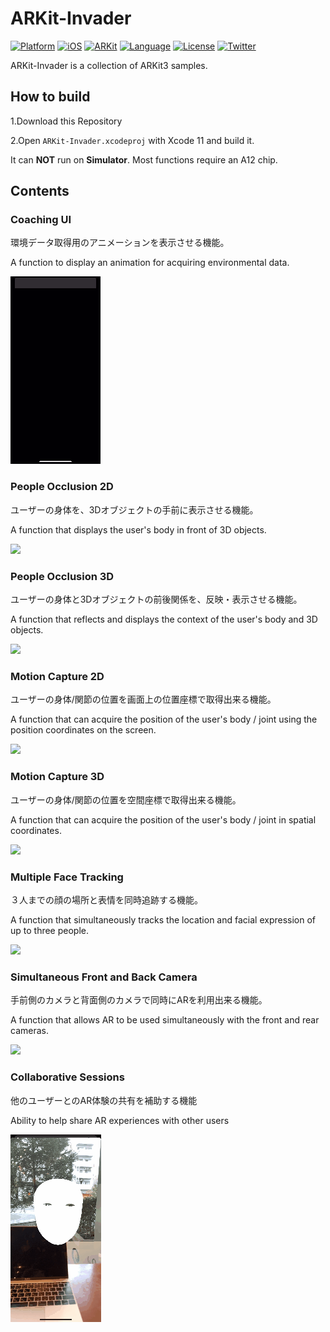 # ARKit-Invader

[![Platform](http://img.shields.io/badge/platform-iOS-blue.svg?style=flat
)](https://developer.apple.com/iphone/index.action)
[![iOS](http://img.shields.io/badge/iOS-13.0-blue.svg?style=flat
)](https://developer.apple.com/iphone/index.action)
[![ARKit](http://img.shields.io/badge/ARKit-3.0-blue.svg?style=flat
)](https://developer.apple.com/iphone/index.action)
[![Language](http://img.shields.io/badge/language-Swift-brightgreen.svg?style=flat
)](https://developer.apple.com/swift)
[![License](http://img.shields.io/badge/license-MIT-lightgrey.svg?style=flat
)](http://mit-license.org)
[![Twitter](https://img.shields.io/badge/twitter-@1901drama-yellow.svg?style=flat)](http://twitter.com/1901drama)

ARKit-Invader is a collection of ARKit3 samples.


## How to build

1.Download this Repository

2.Open `ARKit-Invader.xcodeproj` with Xcode 11 and build it.

It can **NOT** run on **Simulator**. Most functions require an A12 chip.


## Contents


### Coaching UI
環境データ取得用のアニメーションを表示させる機能。

A function to display an animation for acquiring environmental data.

![](README_images/CoachingUI.gif)


### People Occlusion 2D
ユーザーの身体を、3Dオブジェクトの手前に表示させる機能。

A function that displays the user's body in front of 3D objects.

![](README_images/.gif)


### People Occlusion 3D
ユーザーの身体と3Dオブジェクトの前後関係を、反映・表示させる機能。

A function that reflects and displays the context of the user's body and 3D objects.

![](README_images/.gif)


### Motion Capture 2D
ユーザーの身体/関節の位置を画面上の位置座標で取得出来る機能。

A function that can acquire the position of the user's body / joint using the position coordinates on the screen.

![](README_images/.gif)


### Motion Capture 3D
ユーザーの身体/関節の位置を空間座標で取得出来る機能。

A function that can acquire the position of the user's body / joint in spatial coordinates.

![](README_images/.gif)


### Multiple Face Tracking
３人までの顔の場所と表情を同時追跡する機能。

A function that simultaneously tracks the location and facial expression of up to three people.

![](README_images/.gif)


### Simultaneous Front and Back Camera
手前側のカメラと背面側のカメラで同時にARを利用出来る機能。

A function that allows AR to be used simultaneously with the front and rear cameras.

![](README_images/.gif)


### Collaborative Sessions
他のユーザーとのAR体験の共有を補助する機能

Ability to help share AR experiences with other users

![](README_images/SimultaneousCamera.gif)
